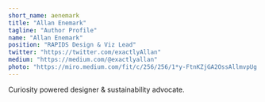```yaml
---
short_name: aenemark
title: "Allan Enemark"
tagline: "Author Profile"
name: "Allan Enemark"
position: "RAPIDS Design & Viz Lead"
twitter: "https://twitter.com/exactlyAllan"
medium: "https://medium.com/@exactlyallan"
photo: "https://miro.medium.com/fit/c/256/256/1*y-FtnKZjGA2OssAllmvpUg.png"
---
```

Curiosity powered designer & sustainability advocate.